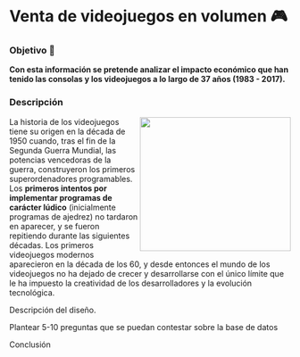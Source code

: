 # Venta de videojuegos en volumen 🎮

### Objetivo :dart:

**Con esta información se pretende analizar el impacto económico que han tenido las consolas y los videojuegos a lo largo de 37 años (1983 - 2017).**

### Descripción

<img align="right" width="270" height="240" src="https://upload.wikimedia.org/wikipedia/commons/5/50/Tennis_For_Two_on_a_DuMont_Lab_Oscilloscope_Type_304-A.jpg">


La historia de los videojuegos tiene su origen en la década de 1950 cuando, tras el fin de la Segunda Guerra Mundial, las potencias vencedoras de la guerra, construyeron los  primeros superordenadores programables. Los **primeros intentos por implementar programas de carácter lúdico** (inicialmente programas de ajedrez) no tardaron en aparecer, y se fueron repitiendo durante las siguientes décadas. Los primeros videojuegos modernos aparecieron en la década de los 60, y desde entonces el mundo de los videojuegos no ha dejado de crecer y desarrollarse con el único límite que le ha impuesto la creatividad de los desarrolladores y la evolución tecnológica. 

Descripción del diseño.

Plantear 5-10 preguntas que se puedan contestar sobre la base de datos

Conclusión
